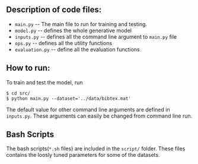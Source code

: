 ## Description of code files:
 - `main.py` -- The main file to run for training and testing.
 - `model.py` -- defines the whole generative model
 - `inputs.py` -- defines all the command line argument to `main.py` file
 - `ops.py` -- defines all the utility functions
 - `evaluation.py` -- define all the evaluation functions

## How to run:
To train and test the model, run
```
$ cd src/
$ python main.py --dataset='../data/bibtex.mat'
```
The default value for other command line arguments are defined in `inputs.py`. These arguments can easily be changed from command line run.

## Bash Scripts
The bash scripts(`*.sh` files) are included in the `script/` folder. These files contains the loosly tuned parameters for some of the datasets.